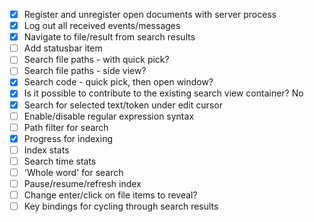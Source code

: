 - [x] Register and unregister open documents with server process 
- [x] Log out all received events/messages 
- [x] Navigate to file/result from search results
- [ ] Add statusbar item 
- [ ] Search file paths - with quick pick?
- [ ] Search file paths - side view?
- [x] Search code - quick pick, then open window? 
 - [x] Is it possible to contribute to the existing search view container? 
    No
- [x] Search for selected text/token under edit cursor
- [ ] Enable/disable regular expression syntax
- [ ] Path filter for search 
- [x] Progress for indexing 
- [ ] Index stats
- [ ] Search time stats 
- [ ] 'Whole word' for search 
- [ ] Pause/resume/refresh index 
- [ ] Change enter/click on file items to reveal?
- [ ] Key bindings for cycling through search results 